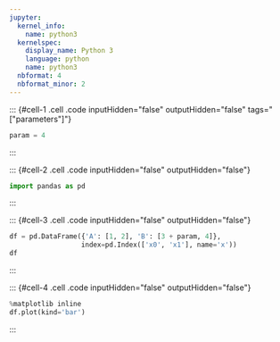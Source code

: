 ```yaml
---
jupyter:
  kernel_info:
    name: python3
  kernelspec:
    display_name: Python 3
    language: python
    name: python3
  nbformat: 4
  nbformat_minor: 2
---
```


::: {#cell-1 .cell .code inputHidden="false" outputHidden="false" tags="[\"parameters\"]"}
``` python
param = 4
```
:::

::: {#cell-2 .cell .code inputHidden="false" outputHidden="false"}
``` python
import pandas as pd
```
:::

::: {#cell-3 .cell .code inputHidden="false" outputHidden="false"}
``` python
df = pd.DataFrame({'A': [1, 2], 'B': [3 + param, 4]},
                  index=pd.Index(['x0', 'x1'], name='x'))
df
```
:::

::: {#cell-4 .cell .code inputHidden="false" outputHidden="false"}
``` python
%matplotlib inline
df.plot(kind='bar')
```
:::
